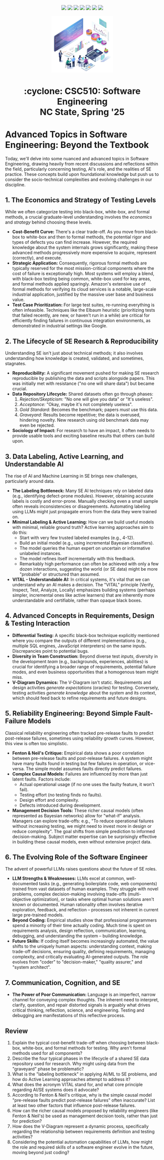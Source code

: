 <p><a name=top> </a>&nbsp;</p>
<p align=center>
    <a
    href="/README.md#top"><img
    src="https://img.shields.io/badge/Home-%23ff5733?style=for-the-badge&logo=home&logoColor=white"></a> <a
    href="/docs/syllabus.md#top"><img
    src="https://img.shields.io/badge/Syllabus-%230055ff?style=for-the-badge&logo=openai&logoColor=white"></a> <a
    href="https://docs.google.com/spreadsheets/d/1Jlx-BBsvVqmWhW1L9Fz6u18vPSjGXj1i/edit?usp=sharing&ouid=110996670184359055145&rtpof=true&sd=true"><img
    src="https://img.shields.io/badge/Groups-%23ffd700?style=for-the-badge&logo=users&logoColor=white"></a> <a
    href="https://moodle-courses2425.wolfware.ncsu.edu/course/view.php?id=7150"><img
    src="https://img.shields.io/badge/Moodle-%23dc143c?style=for-the-badge&logo=moodle&logoColor=white"></a> <a
    href="https://discord.gg/whDXzJGP"><img
    src="https://img.shields.io/badge/Discord-%23008080?style=for-the-badge&logo=discord&logoColor=white"></a> <a
    href="https://ncsu.hosted.panopto.com/Panopto/Pages/Sessions/List.aspx?folderID=958aa5e8-f99e-441f-a545-b26400dfe515"><img
    src="https://img.shields.io/badge/Videos-%23ffa500?style=for-the-badge&logo=youtube&logoColor=white"></a> <a
    href="/LICENSE.md"><img
    src="https://img.shields.io/badge/(c)%20Tim%20Menzies,%202025-%234b4b4b?style=for-the-badge&logoColor=white"></a>
    <br>&nbsp;<br>
    <img width=200 src="/img/banner2.png">
</p>
<h1 align="center">:cyclone:&nbsp;CSC510: Software Engineering<br>NC&nbsp;State, Spring&nbsp;'25</h1>
      
# Advanced Topics in Software Engineering: Beyond the Textbook

 Today, we'll delve into some nuanced and advanced topics in Software Engineering, drawing heavily from recent discussions and reflections within the field, particularly concerning testing, AI's role, and the realities of SE practice. These concepts build upon foundational knowledge but push us to consider the socio-technical complexities and evolving challenges in our discipline.

## 1. The Economics and Strategy of Testing Levels

While we often categorize testing into black-box, white-box, and formal methods, a crucial graduate-level understanding involves the *economics* and *strategy* behind choosing these levels.

* **Cost-Benefit Curve:** There's a clear trade-off. As you move from black-box to white-box and then to formal methods, the potential rigor and types of defects you can find increase. However, the required knowledge about the system internals grows significantly, making these advanced methods progressively more expensive to acquire, represent (correctly), and execute.
* **Strategic Application:** Consequently, rigorous formal methods are typically reserved for the most mission-critical components where the cost of failure is exceptionally high. Most systems will employ a blend, with black-box testing being common, white-box used for key areas, and formal methods applied sparingly. Amazon's extensive use of formal methods for verifying its cloud services is a notable, large-scale industrial application, justified by the massive user base and business value.
* **Test Case Prioritization:** For large test suites, re-running everything is often infeasible. Techniques like the Elbaum heuristic (prioritizing tests that failed recently, are new, or haven't run in a while) are critical for efficiently finding failures in continuous integration environments, as demonstrated in industrial settings like Google.

## 2. The Lifecycle of SE Research & Reproducibility

Understanding SE isn't just about technical methods; it also involves understanding how knowledge is created, validated, and sometimes, stagnates.

* **Reproducibility:** A significant movement pushed for making SE research reproducible by publishing the data and scripts alongside papers. This was initially met with resistance ("no one will share data") but became crucial.
* **Data Repository Lifecycle:** Shared datasets often go through phases:
    1.  *Rejection/Skepticism:* "No one will give you data" or "It's useless".
    2.  *Acceptance:* "Okay, maybe it's not completely useless".
    3.  *Gold Standard:* Becomes the benchmark; papers *must* use this data.
    4.  *Graveyard:* Results become repetitive; the data is overused, hindering novelty. New research using old benchmark data may even be rejected.
* **Sociology of Impact:** For research to have an impact, it often needs to provide usable tools and exciting baseline results that others can build upon.

## 3. Data Labeling, Active Learning, and Understandable AI

The rise of AI and Machine Learning in SE brings new challenges, particularly around data.

* **The Labeling Bottleneck:** Many SE AI techniques rely on labeled data (e.g., identifying defect-prone modules). However, obtaining accurate labels is costly and error-prone. Manually checking even a small sample often reveals inconsistencies or disagreements. Automating labeling using LLMs might just propagate errors from the data they were trained on.
* **Minimal Labeling & Active Learning:** How can we build useful models with minimal, reliable ground truth? Active learning approaches aim to do this:
    * Start with very few trusted labeled examples (e.g., 4-12).
    * Build an initial model (e.g., using incremental Bayesian classifiers).
    * The model queries the human expert on uncertain or informative unlabeled instances.
    * The model refines itself incrementally with this feedback.
    * Remarkably high performance can often be achieved with only a few dozen interactions, suggesting the world (or SE data) might be more "probable" or structured than assumed.
* **VITAL - Understandable AI:** In critical systems, it's vital that we can understand *why* an AI makes a decision. The "VITAL" principle (Verify, Inspect, Test, Analyze, Locally) emphasizes building systems (perhaps simpler, incremental ones like active learners) that are inherently more understandable and certifiable, rather than opaque black boxes.

## 4. Advanced Concepts in Requirements, Design & Testing Interaction

* **Differential Testing:** A specific black-box technique explicitly mentioned where you compare the outputs of different implementations (e.g., multiple SQL engines, JavaScript interpreters) on the same inputs. Discrepancies point to potential bugs.
* **Diversity in Team Construction:** Beyond diverse test *inputs*, diversity in the development *team* (e.g., backgrounds, experiences, abilities) is crucial for identifying a broader range of requirements, potential failure modes, and even business opportunities that a homogenous team might miss.
* **V-Diagram Dynamics:** The V-Diagram isn't static. Requirements and design activities *generate expectations* (oracles) for testing. Conversely, testing activities *generate knowledge* about the system and its context, which should feed back to refine requirements and future designs.

## 5. Reliability Engineering: Beyond Simple Fault-Failure Models

Classical reliability engineering often tracked pre-release faults to predict post-release failures, sometimes using reliability growth curves. However, this view is often too simplistic.

* **Fenton & Neil's Critique:** Empirical data shows a poor correlation between pre-release faults and post-release failures. A system might have many faults found in testing but few failures in operation, or vice-versa. The simple model assumes faults directly predict failures.
* **Complex Causal Models:** Failures are influenced by more than just latent faults. Factors include:
    * Actual operational usage (if no one uses the faulty feature, it won't fail).
    * Testing effort (no testing finds no faults).
    * Design effort and complexity.
    * Defects introduced during development.
* **Management Decision Tools:** These richer causal models (often represented as Bayesian networks) allow for "what-if" analysis. Managers can explore trade-offs: e.g., "To reduce operational failures without increasing testing, we might need to invest more in design or reduce complexity". The goal shifts from simple prediction to informed decision-making. Subject matter expertise can be surprisingly effective in building these causal models, even without extensive project data.

## 6. The Evolving Role of the Software Engineer

The advent of powerful LLMs raises questions about the future of SE roles.

* **LLM Strengths & Weaknesses:** LLMs excel at common, well-documented tasks (e.g., generating boilerplate code, web components) trained from vast datasets of human examples. They struggle with novel problems, complex decision-making involving trade-offs (multi-objective optimization), or tasks where optimal human solutions aren't known or documented. Human rationality often involves iterative exploration, feedback, and reflection – processes not inherent in current large pre-trained models.
* **Beyond Coding:** Empirical studies show that professional programmers spend a minority of their time actually coding. Much time is spent on requirements analysis, design reflection, communication, learning, debugging, and understanding the system – building knowledge.
* **Future Skills:** If coding itself becomes increasingly automated, the value shifts to the uniquely human aspects: understanding context, making trade-off decisions, ensuring quality, defining requirements, managing complexity, and critically evaluating AI-generated outputs. The role evolves from "coder" to "decision-maker," "quality assurer," and "system architect".

## 7. Communication, Cognition, and SE

* **The Power of Poor Communication:** Language is an imperfect, narrow channel for conveying complex thoughts. The inherent need to interpret, clarify, question, and repair distorted signals is arguably what drives critical thinking, reflection, science, and engineering. Testing and debugging are manifestations of this reflective process.



## Review


1.	Explain the typical cost-benefit trade-off when choosing between black-box, white-box, and formal methods for testing. Why aren't formal methods used for all components?
2.	Describe the four typical phases in the lifecycle of a shared SE data repository used for research. Why might using data from the "graveyard" phase be problematic?
3.	What is the "labeling bottleneck" in applying AI/ML to SE problems, and how do Active Learning approaches attempt to address it?
4.	What does the acronym VITAL stand for, and what core principle regarding AI/SE systems does it advocate?
5.	According to Fenton & Neil's critique, why is the simple causal model "pre-release faults predict post-release failures" often inaccurate? List at least two other factors that influence post-release failures.
6.	How can the richer causal models proposed by reliability engineers (like Fenton & Neil's) be used as management decision tools, rather than just for prediction?
7.	How does the V-Diagram represent a dynamic process, specifically regarding the relationship between requirements definition and testing activities?
8.	Considering the potential automation capabilities of LLMs, how might the role and required skills of a software engineer evolve in the future, moving beyond just coding?


